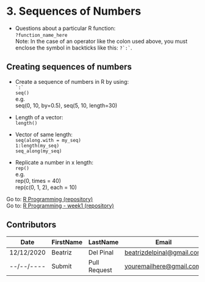 # 3. Sequences of Numbers

* Questions about a particular R function:  
```?function_name_here```  
Note: In the case of an operator like the colon used above, you must enclose the symbol in backticks like this: ``` ?`:` ```.

## Creating sequences of numbers

* Create a sequence of numbers in R by using:  
  ``` `:` ```  
  ```seq()```  
  e.g.  
  seq(0, 10, by=0.5), seq(5, 10, length=30)
  
* Length of a vector:  
  ```length()```
  
* Vector of same length:  
  ```seq(along.with = my_seq)```  
  ```1:length(my_seq)```  
  ```seq_along(my_seq)```
  
* Replicate a number in x length:  
  ```rep()```  
  e.g.  
  rep(0, times = 40)  
  rep(c(0, 1, 2), each = 10)
  
Go to: [R Programming (repository)](https://github.com/bea314/datasciencecoursera/tree/main/2_R%20Programming)  
Go to: [R Programming - week1 (repository)](https://github.com/bea314/datasciencecoursera/tree/main/2_R%20Programming/week%201)

## Contributors
Date | FirstName | LastName | Email
--- | --- | --- | ---
12/12/2020 | Beatriz |  Del Pinal |  <beatrizdelpinal@gmail.com>
--/--/---- | Submit |  Pull Request | <youremailhere@gmail.com>
